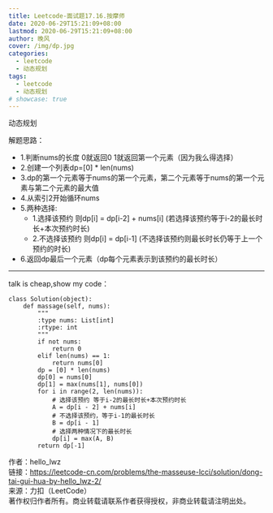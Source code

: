 ```yaml
---
title: Leetcode-面试题17.16.按摩师
date: 2020-06-29T15:21:09+08:00
lastmod: 2020-06-29T15:21:09+08:00
author: 晚风
cover: /img/dp.jpg
categories: 
  - leetcode
  - 动态规划
tags: 
  - leetcode
  - 动态规划
# showcase: true
---
```


动态规划

<!--more-->

解题思路：    
- 1.判断nums的长度 0就返回0 1就返回第一个元素（因为我么得选择）  
- 2.创建一个列表dp=[0] * len(nums)  
- 3.dp的第一个元素等于nums的第一个元素，第二个元素等于nums的第一个元素与第二个元素的最大值  
- 4.从索引2开始循环nums  
- 5.两种选择:   
  - 1.选择该预约 则dp[i] = dp[i-2] + nums[i] (若选择该预约等于i-2的最长时长+本次预约时长)  
  - 2.不选择该预约 则dp[i] = dp[i-1] (不选择该预约则最长时长仍等于上一个预约的时长)  
- 6.返回dp最后一个元素（dp每个元素表示到该预约的最长时长）  

---

talk is cheap,show my code：  

	class Solution(object):
	    def massage(self, nums):
	        """
	        :type nums: List[int]
	        :rtype: int
	        """
	        if not nums:
	            return 0
	        elif len(nums) == 1:
	            return nums[0]
	        dp = [0] * len(nums)
	        dp[0] = nums[0]
	        dp[1] = max(nums[1], nums[0])
	        for i in range(2, len(nums)):
	            # 选择该预约 等于i-2的最长时长+本次预约时长
	            A = dp[i - 2] + nums[i]
	            # 不选择该预约，等于i-1的最长时长
	            B = dp[i - 1]
	            # 选择两种情况下的最长时长
	            dp[i] = max(A, B)
	        return dp[-1]

作者：hello_lwz  
链接：https://leetcode-cn.com/problems/the-masseuse-lcci/solution/dong-tai-gui-hua-by-hello_lwz-2/  
来源：力扣（LeetCode）  
著作权归作者所有。商业转载请联系作者获得授权，非商业转载请注明出处。  
